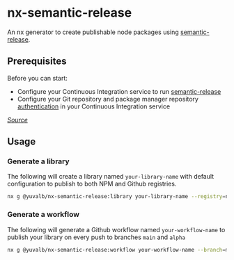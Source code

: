# nx-semantic-release

An nx generator to create publishable node packages using [semantic-release](https://github.com/semantic-release/semantic-release).

## Prerequisites

Before you can start:

- Configure your Continuous Integration service to run [semantic-release](https://github.com/semantic-release/semantic-release/blob/master/docs/usage/ci-configuration.md#run-semantic-release-only-after-all-tests-succeeded)
- Configure your Git repository and package manager repository [authentication](https://github.com/semantic-release/semantic-release/blob/master/docs/usage/ci-configuration.md#authentication) in your Continuous Integration service

_[Source](https://github.com/semantic-release/semantic-release/blob/master/docs/usage/getting-started.md#getting-started)_

## Usage

### Generate a library

The following will create a library named `your-library-name` with default configuration to publish to both NPM and Github registries.

```sh
nx g @yuvalb/nx-semantic-release:library your-library-name --registry=npm,github
```

### Generate a workflow

The following will generate a Github workflow named `your-workflow-name` to publish your library on every push to branches `main` and `alpha`

```sh
nx g @yuvalb/nx-semantic-release:workflow your-workflow-name --branch=main,alpha --ci=github
```
